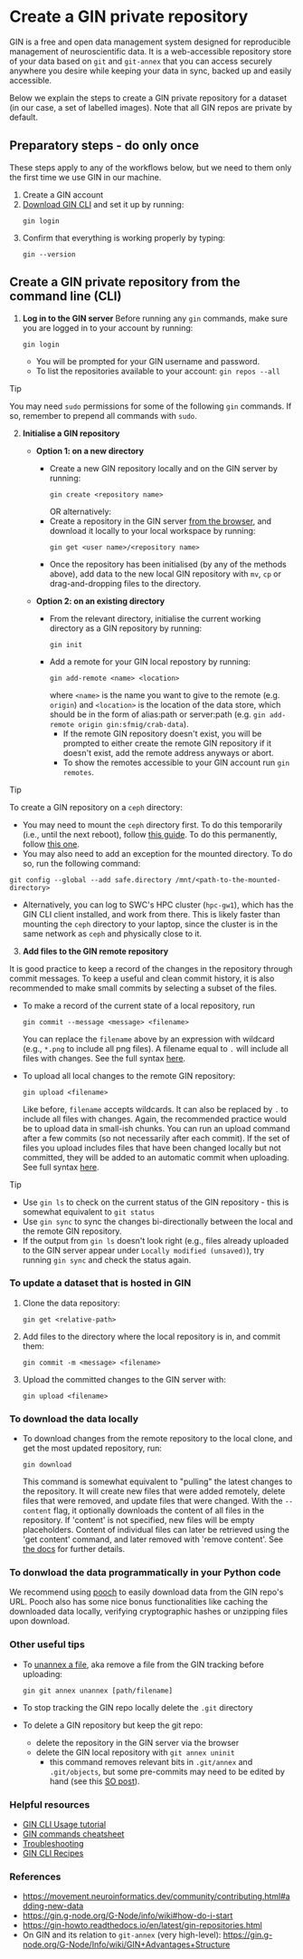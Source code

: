 # Create a GIN private repository

GIN is a free and open data management system designed for reproducible management of neuroscientific data. It is a web-accessible repository store of your data based on `git` and `git-annex` that you can access securely anywhere you desire while keeping your data in sync, backed up and easily accessible.

Below we explain the steps to create a GIN private repository for a dataset (in our case, a set of labelled images). Note that all GIN repos are private by default.

## Preparatory steps - do only once

These steps apply to any of the workflows below, but we need to them only the first time we use GIN in our machine.

1. Create a GIN account
2. [Download GIN CLI](https://gin.g-node.org/G-Node/Info/wiki/GIN+CLI+Setup#setup-gin-client) and set it up by running:
   ```
   gin login
   ```
3. Confirm that everything is working properly by typing:
   ```
   gin --version
   ```

## Create a GIN private repository from the command line (CLI)

1. **Log in to the GIN server**
   Before running any `gin` commands, make sure you are logged in to your account by running:
   ```
   gin login
   ```
   - You will be prompted for your GIN username and password.
   - To list the repositories available to your account: `gin repos --all`

> [!TIP]
>
> You may need `sudo` permissions for some of the following `gin` commands. If so, remember to prepend all commands with `sudo`.

2. **Initialise a GIN repository**

   - **Option 1: on a new directory**

     - Create a new GIN repository locally and on the GIN server by running:
       ```
       gin create <repository name>
       ```
       OR alternatively:
     - Create a repository in the GIN server [from the browser](https://gin.g-node.org/repo/create), and download it locally to your local workspace by running:
       ```
       gin get <user name>/<repository name>
       ```
     - Once the repository has been initialised (by any of the methods above), add data to the new local GIN repository with `mv`, `cp` or drag-and-dropping files to the directory.

   - **Option 2: on an existing directory**
     - From the relevant directory, initialise the current working directory as a GIN repository by running:
       ```
       gin init
       ```
     - Add a remote for your GIN local repostory by running:
       ```
       gin add-remote <name> <location>
       ```
       where `<name>` is the name you want to give to the remote (e.g. `origin`) and `<location>` is the location of the data store, which should be in the form of alias:path or server:path (e.g. `gin add-remote origin gin:sfmig/crab-data`).
       - If the remote GIN repository doesn't exist, you will be prompted to either create the remote GIN repository if it doesn't exist, add the remote address anyways or abort.
       - To show the remotes accessible to your GIN account run `gin remotes`.

> [!TIP]
>
> To create a GIN repository on a `ceph` directory:
>
> - You may need to mount the `ceph` directory first. To do this temporarily (i.e., until the next reboot), follow [this guide](https://howto.neuroinformatics.dev/programming/Mount-ceph-ubuntu-temp.html). To do this permanently, follow [this one](https://howto.neuroinformatics.dev/programming/Mount-ceph-ubuntu.html).
> - You may also need to add an exception for the mounted directory. To do so, run the following command:
>
> ```
> git config --global --add safe.directory /mnt/<path-to-the-mounted-directory>
> ```
>
> - Alternatively, you can log to SWC's HPC cluster (`hpc-gw1`), which has the GIN CLI client installed, and work from there. This is likely faster than mounting the `ceph` directory to your laptop, since the cluster is in the same network as `ceph` and physically close to it.

3. **Add files to the GIN remote repository**

It is good practice to keep a record of the changes in the repository through commit messages. To keep a useful and clean commit history, it is also recommended to make small commits by selecting a subset of the files.

- To make a record of the current state of a local repository, run

  ```
  gin commit --message <message> <filename>
  ```

  You can replace the `filename` above by an expression with wildcard (e.g., `*.png` to include all png files). A filename equal to `.` will include all files with changes. See the full syntax [here](https://gin.g-node.org/G-Node/Info/wiki/GIN+CLI+Help#record-changes-in-local-repository).

- To upload all local changes to the remote GIN repository:
  ```
  gin upload <filename>
  ```
  Like before, `filename` accepts wildcards. It can also be replaced by `.` to include all files with changes. Again, the recommended practice would be to upload data in small-ish chunks. You can run an upload command after a few commits (so not necessarily after each commit). If the set of files you upload includes files that have been changed locally but not committed, they will be added to an automatic commit when uploading. See full syntax [here](https://gin.g-node.org/G-Node/Info/wiki/GIN+CLI+Help#upload-local-changes-to-a-remote-repository).

> [!TIP]
>
> - Use `gin ls` to check on the current status of the GIN repository - this is somewhat equivalent to `git status`
> - Use `gin sync` to sync the changes bi-directionally between the local and the remote GIN repository.
> - If the output from `gin ls` doesn't look right (e.g., files already uploaded to the GIN server appear under `Locally modified (unsaved)`), try running `gin sync` and check the status again.

### To update a dataset that is hosted in GIN

1. Clone the data repository:
   ```
   gin get <relative-path>
   ```
2. Add files to the directory where the local repository is in, and commit them:
   ```
   gin commit -m <message> <filename>
   ```
3. Upload the committed changes to the GIN server with:
   ```
   gin upload <filename>
   ```

### To download the data locally

- To download changes from the remote repository to the local clone, and get the most updated repository, run:
  ```
  gin download
  ```
  This command is somewhat equivalent to "pulling" the latest changes to the repository. It will create new files that were added remotely, delete files that were removed, and update files that were changed. With the `--content` flag, it optionally downloads the content of all files in the repository. If 'content' is not specified, new files will be empty placeholders. Content of individual files can later be retrieved using the 'get content' command, and later removed with 'remove content'. See [the docs](https://gin.g-node.org/G-Node/Info/wiki/GIN+CLI+Help#download-all-new-information-from-a-remote-repository) for further details.

### To donwload the data programmatically in your Python code

We recommend using [pooch](https://www.fatiando.org/pooch/latest/index.html) to easily download data from the GIN repo's URL. Pooch also has some nice bonus functionalities like caching the downloaded data locally, verifying cryptographic hashes or unzipping files upon download.

### Other useful tips

- To [unannex a file](https://gin.g-node.org/G-Node/Info/wiki/FAQ+Troubleshooting#how-to-unannex-files), aka remove a file from the GIN tracking before uploading:

  ```
  gin git annex unannex [path/filename]
  ```

- To stop tracking the GIN repo locally delete the `.git` directory

- To delete a GIN repository but keep the git repo:
  - delete the repository in the GIN server via the browser
  - delete the GIN local repository with `git annex uninit`
    - this command removes relevant bits in `.git/annex` and `.git/objects`, but some pre-commits may need to be edited by hand (see this [SO post](https://stackoverflow.com/questions/24447047/remove-git-annex-repository-from-file-tree)).

### Helpful resources

- [GIN CLI Usage tutorial](https://gin.g-node.org/G-Node/Info/wiki/GIN+CLI+Usage+Tutorial)
- [GIN commands cheatsheet](https://gin.g-node.org/G-Node/Info/wiki/GIN+CLI+Help)
- [Troubleshooting](https://gin.g-node.org/G-Node/Info/wiki/FAQ%20Troubleshooting)
- [GIN CLI Recipes](https://gin.g-node.org/G-Node/Info/wiki/GIN+CLI+Recipes)

### References

- https://movement.neuroinformatics.dev/community/contributing.html#adding-new-data
- https://gin.g-node.org/G-Node/info/wiki#how-do-i-start
- https://gin-howto.readthedocs.io/en/latest/gin-repositories.html
- On GIN and its relation to `git-annex` (very high-level): https://gin.g-node.org/G-Node/Info/wiki/GIN+Advantages+Structure
